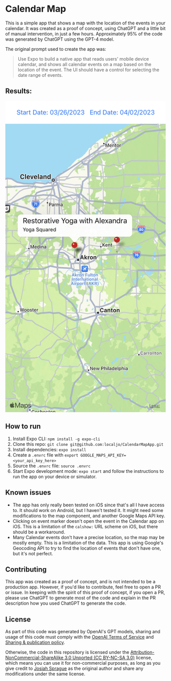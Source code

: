 # Calendar Map

This is a simple app that shows a map with the location of the events in your calendar. It was created as a proof of concept, using ChatGPT and a little bit of manual intervention, in just a few hours. Approximately 95% of the code was generated by ChatGPT using the GPT-4 model.

The original prompt used to create the app was:

> Use Expo to build a native app that reads users' mobile device calendar, and shows all calendar events on a map based on the location of the event. The UI should have a control for selecting the date range of events.

## Results:

![Screenshot](./screenshot.jpeg)

## How to run

1. Install Expo CLI: `npm install -g expo-cli`
2. Clone this repo: `git clone git@github.com:localjo/CalendarMapApp.git`
3. Install dependencies: `expo install`
4. Create a `.envrc` file with `export GOOGLE_MAPS_API_KEY=<your_api_key_here>`
5. Source the `.envrc` file: `source .envrc`
6. Start Expo development mode: `expo start` and follow the instructions to run the app on your device or simulator.

## Known issues

- The app has only really been tested on iOS since that's all I have access to. It should work on Android, but I haven't tested it. It might need some modifications to the map component, and another Google Maps API key.
- Clicking on event marker doesn't open the event in the Calendar app on iOS. This is a limitation of the `calshow:` URL scheme on iOS, but there should be a workaround.
- Many Calendar events don't have a precise location, so the map may be mostly empty. This is a limitation of the data. This app is using Google's Geocoding API to try to find the location of events that don't have one, but it's not perfect.

## Contributing

This app was created as a proof of concept, and is not intended to be a production app. However, if you'd like to contribute, feel free to open a PR or issue. In keeping with the spirit of this proof of concept, if you open a PR, please use ChatGPT to generate most of the code and explain in the PR description how you used ChatGPT to generate the code.

## License

As part of this code was generated by OpenAI's GPT models, sharing and usage of this code must comply with the [OpenAI Terms of Service](https://openai.com/terms/) and [Sharing & publication policy](https://openai.com/policies/sharing-publication-policy/).

Otherwise, the code in this repository is licensed under the [Attribution-NonCommercial-ShareAlike 3.0 Unported (CC BY-NC-SA 3.0)](https://creativecommons.org/licenses/by-nc-sa/3.0/) license, which means you can use it for non-commercial purposes, as long as you give credit to [Josiah Sprague](https://github.com/localjo) as the original author and share any modifications under the same license.
